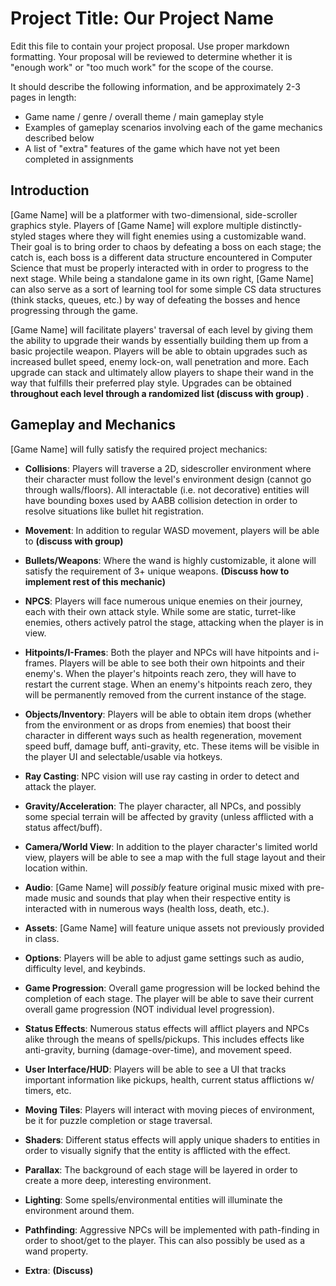 # Project Title: Our Project Name

Edit this file to contain your project proposal. Use proper markdown formatting. Your proposal will be reviewed to determine whether it is "enough work" or "too much work" for the scope of the course. 

It should describe the following information, and be approximately 2-3 pages in length:

- Game name / genre / overall theme / main gameplay style
- Examples of gameplay scenarios involving each of the game mechanics described below
- A list of "extra" features of the game which have not yet been completed in assignments 

## Introduction
[Game Name] will be a platformer with two-dimensional, side-scroller graphics style. Players of [Game Name] will explore multiple distinctly-styled stages where they will fight enemies using a customizable wand. Their goal is to bring order to chaos by defeating a boss on each stage; the catch is, each boss is a different data structure encountered in Computer Science that must be properly interacted with in order to progress to the next stage. While being a standalone game in its own right, [Game Name] can also serve as a sort of learning tool for some simple CS data structures (think stacks, queues, etc.) by way of defeating the bosses and hence progressing through the game.

[Game Name] will facilitate players' traversal of each level by giving them the ability to upgrade their wands by essentially building them up from a basic projectile weapon. Players will be able to obtain upgrades such as increased bullet speed, enemy lock-on, wall penetration and more. Each upgrade can stack and ultimately allow players to shape their wand in the way that fulfills their preferred play style. Upgrades can be obtained **throughout each level through a randomized list (discuss with group)** .

## Gameplay and Mechanics
[Game Name] will fully satisfy the required project mechanics:

- **Collisions**: Players will traverse a 2D, sidescroller environment where their character must follow the level's environment design (cannot go through walls/floors). All interactable (i.e. not decorative) entities will have bounding boxes used by AABB collision detection in order to resolve situations like bullet hit registration.

- **Movement**: In addition to regular WASD movement, players will be able to **(discuss with group)**

- **Bullets/Weapons**: Where the wand is highly customizable, it alone will satisfy the requirement of 3+ unique weapons. **(Discuss how to implement rest of this mechanic)**

- **NPCS**: Players will face numerous unique enemies on their journey, each with their own attack style. While some are static, turret-like enemies, others actively patrol the stage, attacking when the player is in view.

- **Hitpoints/I-Frames**: Both the player and NPCs will have hitpoints and i-frames. Players will be able to see both their own hitpoints and their enemy's. When the player's hitpoints reach zero, they will have to restart the current stage. When an enemy's hitpoints reach zero, they will be permanently removed from the current instance of the stage.

- **Objects/Inventory**: Players will be able to obtain item drops (whether from the environment or as drops from enemies) that boost their character in different ways such as health regeneration, movement speed buff, damage buff, anti-gravity, etc. These items will be visible in the player UI and selectable/usable via hotkeys.

- **Ray Casting**: NPC vision will use ray casting in order to detect and attack the player.

- **Gravity/Acceleration**: The player character, all NPCs, and possibly some special terrain will be affected by gravity (unless afflicted with a status affect/buff).

- **Camera/World View**: In addition to the player character's limited world view, players will be able to see a map with the full stage layout and their location within.

- **Audio**: [Game Name] will *possibly* feature original music mixed with pre-made music and sounds that play when their respective entity is interacted with in numerous ways (health loss, death, etc.).

- **Assets**: [Game Name] will feature unique assets not previously provided in class.

- **Options**: Players will be able to adjust game settings such as audio, difficulty level, and keybinds.

- **Game Progression**: Overall game progression will be locked behind the completion of each stage. The player will be able to save their current overall game progression (NOT individual level progression).

- **Status Effects**: Numerous status effects will afflict players and NPCs alike through the means of spells/pickups. This includes effects like anti-gravity, burning (damage-over-time), and movement speed.

- **User Interface/HUD**: Players will be able to see a UI that tracks important information like pickups, health, current status afflictions w/ timers, etc.

- **Moving Tiles**: Players will interact with moving pieces of environment, be it for puzzle completion or stage traversal.

- **Shaders**: Different status effects will apply unique shaders to entities in order to visually signify that the entity is afflicted with the effect.

- **Parallax**: The background of each stage will be layered in order to create a more deep, interesting environment.

- **Lighting**: Some spells/environmental entities will illuminate the environment around them.

- **Pathfinding**: Aggressive NPCs will be implemented with path-finding in order to shoot/get to the player. This can also possibly be used as a wand property.

- **Extra**: **(Discuss)**
